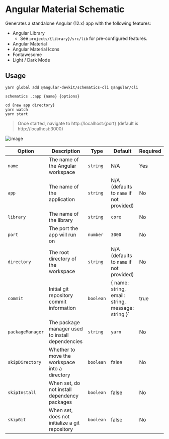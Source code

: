 # Angular Material Schematic

Generates a standalone Angular (12.x) app with the following features:

* Angular Library
    * See `projects/{library}/src/lib` for pre-configured features.
* Angular Material
* Angular Material Icons
* Fontawesome
* Light / Dark Mode

## Usage

```
yarn global add @angular-devkit/schematics-cli @angular/cli

schematics .:app {name} {options}

cd {new app directory}
yarn watch
yarn start
```

> Once started, navigate to http://localhost:{port} (default is http://localhost:3000)

![image](https://user-images.githubusercontent.com/14102723/118379040-bec8e400-b5a5-11eb-8e37-195719eb62e0.png)  

Option | Description | Type | Default | Required
-------|-------------|------|---------|---------
`name` | The name of the Angular workspace | `string` | N/A | Yes
`app` | The name of the application | `string` | N/A (defaults to `name` if not provided) | No
`library` | The name of the library | `string` | `core` | No
`port` | The port the app will run on | `number` | `3000` | No
`directory` | The root directory of the workspace | `string` | N/A (defaults to `name` if not provided) | No
`commit` | Initial git repository commit information | `boolean` | { name: string, email: string, message: string }` | true | No
`packageManager` | The package manager used to install dependencies | `string` | `yarn` | No
`skipDirectory` | Whether to move the workspace into a directory | `boolean` | false | No
`skipInstall` | When set, do not install dependency packages | `boolean` | false | No
`skipGit` | When set, does not initialize a git repository | `boolean` | false | No
